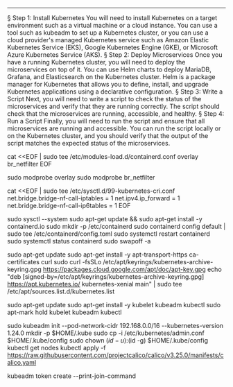 ---
§  Step 1: Install Kubernetes
You will need to install Kubernetes on a target environment such as a virtual machine or a cloud instance. You can use a tool such as kubeadm to set up a Kubernetes cluster, or you can use a cloud provider's managed Kubernetes service such as Amazon Elastic Kubernetes Service (EKS), Google Kubernetes Engine (GKE), or Microsoft Azure Kubernetes Service (AKS).
§  Step 2: Deploy Microservices
Once you have a running Kubernetes cluster, you will need to deploy the microservices on top of it. You can use Helm charts to deploy MariaDB, Grafana, and Elasticsearch on the Kubernetes cluster. Helm is a package manager for Kubernetes that allows you to define, install, and upgrade Kubernetes applications using a declarative configuration.
§  Step 3: Write a Script
Next, you will need to write a script to check the status of the microservices and verify that they are running correctly. The script should check that the microservices are running, accessible, and healthy.
§  Step 4: Run a Script
Finally, you will need to run the script and ensure that all microservices are running and accessible. You can run the script locally or on the Kubernetes cluster, and you should verify that the output of the script matches the expected status of the microservices.


cat <<EOF | sudo tee /etc/modules-load.d/containerd.conf
overlay
br_netfilter
EOF

sudo modprobe overlay
sudo modprobe br_netfilter

cat <<EOF | sudo tee /etc/sysctl.d/99-kubernetes-cri.conf
net.bridge.bridge-nf-call-iptables = 1
net.ipv4.ip_forward = 1
net.bridge.bridge-nf-call-ip6tables = 1
EOF

sudo sysctl --system
sudo apt-get update && sudo apt-get install -y containerd.io
sudo mkdir -p /etc/containerd
sudo containerd config default | sudo tee /etc/containerd/config.toml
sudo systemctl restart containerd
sudo systemctl status containerd
sudo swapoff -a

sudo apt-get update
sudo apt-get install -y apt-transport-https ca-certificates curl
sudo curl -fsSLo /etc/apt/keyrings/kubernetes-archive-keyring.gpg https://packages.cloud.google.com/apt/doc/apt-key.gpg
echo "deb [signed-by=/etc/apt/keyrings/kubernetes-archive-keyring.gpg] https://apt.kubernetes.io/ kubernetes-xenial main" | sudo tee /etc/apt/sources.list.d/kubernetes.list

sudo apt-get update
sudo apt-get install -y kubelet kubeadm kubectl
sudo apt-mark hold kubelet kubeadm kubectl

sudo kubeadm init --pod-network-cidr 192.168.0.0/16 --kubernetes-version 1.24.0
mkdir -p $HOME/.kube
sudo cp -i /etc/kubernetes/admin.conf $HOME/.kube/config
sudo chown $(id -u):$(id -g) $HOME/.kube/config
kubectl get nodes
kubectl apply -f https://raw.githubusercontent.com/projectcalico/calico/v3.25.0/manifests/calico.yaml

kubeadm token create --print-join-command
